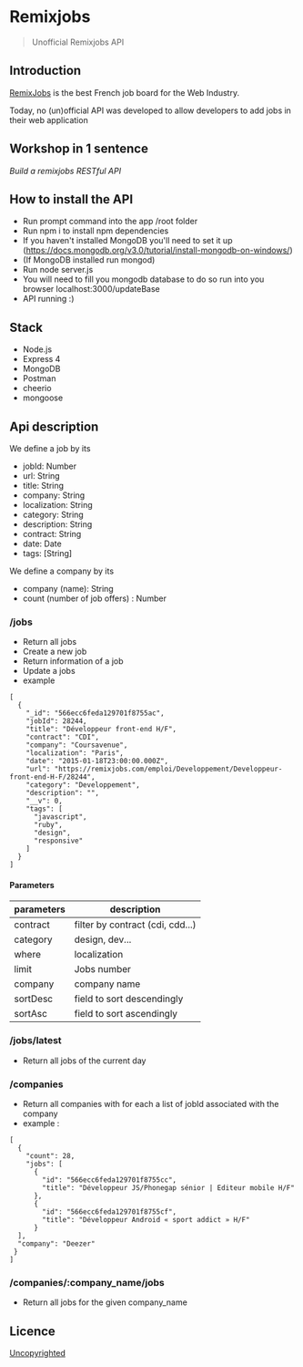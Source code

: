 # Remixjobs

> Unofficial Remixjobs API

## Introduction

[RemixJobs](https://remixjobs.com/) is the best French job board for the Web Industry.

Today, no (un)official API was developed to allow developers to add jobs in their web application

## Workshop in 1 sentence

*Build a remixjobs RESTful API*

## How to install the API

* Run prompt command into the app /root folder
* Run npm i to install npm dependencies
* If you haven't installed MongoDB you'll need to set it up (https://docs.mongodb.org/v3.0/tutorial/install-mongodb-on-windows/)
* (If MongoDB installed run mongod)
* Run node server.js
* You will need to fill you mongodb database to do so run into you browser localhost:3000/updateBase
* API running :)

## Stack

* Node.js
* Express 4
* MongoDB
* Postman
* cheerio
* mongoose

## Api description

We define a job by its

* jobId: Number
* url: String
* title: String
* company: String
* localization: String
* category: String
* description: String
* contract: String
* date: Date
* tags: [String]

We define a company by its

* company (name): String
* count (number of job offers) : Number

### /jobs

* Return all jobs
* Create a new job
* Return information of a job
* Update a jobs
* example
```
[
  {
    "_id": "566ecc6feda129701f8755ac",
    "jobId": 28244,
    "title": "Développeur front-end H/F",
    "contract": "CDI",
    "company": "Coursavenue",
    "localization": "Paris",
    "date": "2015-01-18T23:00:00.000Z",
    "url": "https://remixjobs.com/emploi/Developpement/Developpeur-front-end-H-F/28244",
    "category": "Developpement",
    "description": "",
    "__v": 0,
    "tags": [
      "javascript",
      "ruby",
      "design",
      "responsive"
    ]
  }
]
```

#### Parameters

parameters | description
---------- | -----------
contract | filter by contract (cdi, cdd...)
category | design, dev...
where | localization
limit | Jobs number
company | company name
sortDesc | field to sort descendingly
sortAsc | field to sort ascendingly

### /jobs/latest

* Return all jobs of the current day

### /companies

* Return all companies with for each a list of jobId associated with the company
* example :
```
[
  {
    "count": 28,
    "jobs": [
      {
        "id": "566ecc6feda129701f8755cc",
        "title": "Développeur JS/Phonegap sénior | Editeur mobile H/F"
      },
      {
        "id": "566ecc6feda129701f8755cf",
        "title": "Développeur Android « sport addict » H/F"
      }
  ],
  "company": "Deezer"
 }
]
```

### /companies/:company_name/jobs

* Return all jobs for the given company_name

## Licence

[Uncopyrighted](http://zenhabits.net/uncopyright/)
